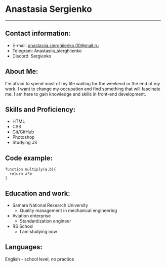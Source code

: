 # __Anastasia Sergienko__
---
## Contact information:
- E-mail: anastasiia.sierghiienko.00@mail.ru
- Telegram: Anastasiia_sierghiienko
- Discord: Sergienko

## About Me:
I'm afraid to spend most of my life waiting for the weekend or the end of my work. I want to change my occupation and find something that will fascinate me. I am here to gain knowledge and skills in front-end development.

## Skills and Proficiency:
- HTML
- CSS
- Git/GitHub
- Photoshop
- Studying JS

## Code example:
```
function multiply(a,b){
  return a*b
}
```

## Education and work:
- Samara National Research University 
  - Quality management in mechanical engineering
- Aviation enterprise
  - Standardization engineer
- RS School
  - I am studying now

## Languages:
English - school level, no practice
